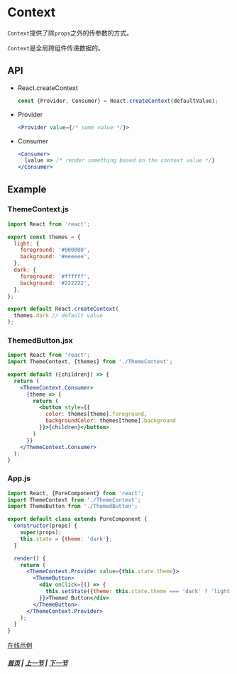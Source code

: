 # Context

  `Context`提供了除`props`之外的传参数的方式。

  `Context`是全局跨组件传递数据的。

## API

  * React.createContext
    ```js
    const {Provider, Consumer} = React.createContext(defaultValue);
    ```

  * Provider
    ```jsx
    <Provider value={/* some value */}>
    ```

  * Consumer
    ```jsx
    <Consumer>
      {value => /* render something based on the context value */}
    </Consumer>
    ```

## Example

### ThemeContext.js
  ```jsx
  import React from 'react';

  export const themes = {
    light: {
      foreground: '#000000',
      background: '#eeeeee',
    },
    dark: {
      foreground: '#ffffff',
      background: '#222222',
    },
  };

  export default React.createContext(
    themes.dark // default value
  );
  ```

### ThemedButton.jsx
  ```jsx
  import React from 'react';
  import ThemeContext, {themes} from './ThemeContext';

  export default ({children}) => {
    return (
      <ThemeContext.Consumer>
        {theme => {
          return (
            <button style={{
              color: themes[theme].foreground,
              backgroundColor: themes[theme].background
            }}>{children}</button>
          )
        }}
      </ThemeContext.Consumer>
    );
  }
  ```

### App.js
  ```jsx
  import React, {PureComponent} from 'react';
  import ThemeContext from './ThemeContext';
  import ThemeButton from './ThemedButton';

  export default class extends PureComponent {
    constructor(props) {
      super(props);
      this.state = {theme: 'dark'};
    }

    render() {
      return (
        <ThemeContext.Provider value={this.state.theme}>
          <ThemeButton>
            <div onClick={() => {
              this.setState({theme: this.state.theme === 'dark' ? 'light' : 'dark'})
            }}>Themed Button</div>
          </ThemeButton>
        </ThemeContext.Provider>
      );
    }
  }
  ```
  [在线示例](https://codesandbox.io/s/k0ml16x3zr)

##### [首页](../../README.md) | [上一节](./04.md) | [下一节](./06.md) 